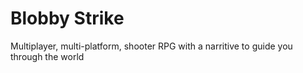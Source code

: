 # Blobby Strike

Multiplayer, multi-platform, shooter RPG with a narritive to guide you through the world

